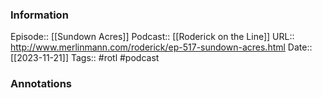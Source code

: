 ### Information

Episode:: [[Sundown Acres]]
Podcast:: [[Roderick on the Line]]
URL:: http://www.merlinmann.com/roderick/ep-517-sundown-acres.html
Date:: [[2023-11-21]]
Tags:: #rotl 
#podcast


### Annotations

